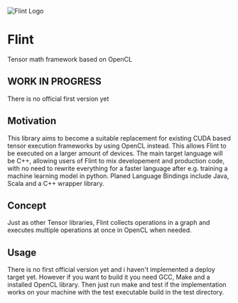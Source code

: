 ![Flint Logo](https://repository-images.githubusercontent.com/477020131/eb3b8c99-91f5-4e06-bfe4-de866b24d100)
# Flint
Tensor math framework based on OpenCL

## WORK IN PROGRESS ##
There is no official first version yet

## Motivation ##
This library aims to become a suitable replacement for existing CUDA based tensor execution frameworks by using OpenCL instead.
This allows Flint to be executed on a larger amount of devices. The main target language will be C++, allowing users of Flint to mix developement and production code, with no need to rewrite everything for a faster language after e.g. training a machine learning model in python.
Planed Language Bindings include Java, Scala and a C++ wrapper library.

## Concept ##
Just as other Tensor libraries, Flint collects operations in a graph and executes multiple operations at once in OpenCL when needed. 

## Usage ##
There is no first official version yet and i haven't implemented a deploy target yet. However if you want to build it you need GCC, Make and a installed OpenCL library. Then just run make and test if the implementation works on your machine with the test executable build in the test directory.
